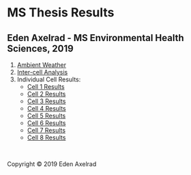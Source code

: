 # MS Thesis Results
## Eden Axelrad - MS Environmental Health Sciences, 2019
1. [Ambient Weather](Ambient_Weather.html)
2. [Inter-cell Analysis](hello-website/Interior_Temp_ANOVA.html)
3. Individual Cell Results:
   - [Cell 1 Results](hello-website/Cell_1_Results.html) 
   - [Cell 2 Results](hello-website/Cell_2_Results.html) 
   - [Cell 3 Results](hello-website/Cell_3_Results.html) 
   - [Cell 4 Results](hello-website/Cell_4_Results.html) 
   - [Cell 5 Results](hello-website/Cell_5_Results.html) 
   - [Cell 6 Results](hello-website/Cell_6_Results.html) 
   - [Cell 7 Results](hello-website/Cell_7_Results.html) 
   - [Cell 8 Results](hello-website/Cell_8_Results.html) 

 <br>
 
<p>Copyright &copy; 2019 Eden Axelrad

